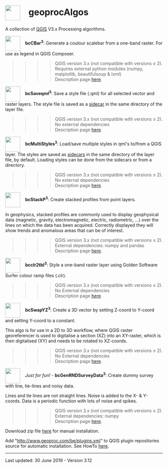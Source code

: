 <h1><img src="http://www.geoproc.com/be/img/geoproc.png" width="48" height="48" align="absmiddle" />&nbsp;&nbsp;&nbsp;&nbsp;geoprocAlgos</h1>
<p>A collection of <a href="https://qgis.org/en/site/" target="_blank">QGIS</a> V3.x Processing algorithms.</p>

<p><img src="http://www.geoproc.com/be/img/bcCbar.png" width="48" height="48" align="absmiddle" />&nbsp;&nbsp;&nbsp;&nbsp;<strong>bcCBar<sup>3</sup></strong>: Generate a coulour scalebar from a one-band raster. For use as legend in QGIS Composer.</p>
<blockquote>
  <blockquote>
    <blockquote>
      <blockquote>
         <p>QGIS version 3.x (not compatible with versions &le; 2).<br />
         Requires external python modules (numpy, matplotlib, beautifulsoup &amp; lxml)<br />
         Description page <a href="http://www.geoproc.com/be/bccbar3.htm">here</a>.</p>
      </blockquote>
    </blockquote>
  </blockquote>
</blockquote>

<p><img src="http://www.geoproc.com/be/img/bcSaveqml.png" width="48" height="48" align="absmiddle" />&nbsp;&nbsp;&nbsp;&nbsp;<strong>bcSaveqml<sup>3</sup></strong>: Save a style file (.qml) for all selected vector and raster layers. The style file is saved as a <a href="https://en.wikipedia.org/wiki/Sidecar_file" target="_blank">sidecar</a> in the same directory of the layer file.</p>
<blockquote>
  <blockquote>
    <blockquote>
      <blockquote>
        <p>QGIS version 3.x (not compatible with versions &le; 2).<br />
        No external dependencies<br />
        Description page <a href="http://www.geoproc.com/be/bcSaveqml3.htm">here</a>.</p>
      </blockquote>
    </blockquote>
  </blockquote>
</blockquote>

<p><img src="http://www.geoproc.com/be/img/bcMultiStyles.png" width="48" height="48" align="absmiddle" />&nbsp;&nbsp;&nbsp;&nbsp;<strong>bcMultiStyles<sup>3</sup></strong>: Load/save multiple styles in qml's to/from a QGIS layer. The styles are saved as <a href="https://en.wikipedia.org/wiki/Sidecar_file" target="_blank">sidecars</a> in the same directory of the layer file, by default. Loading styles can be done from the sidecars or from a directory.</p>
<blockquote>
  <blockquote>
    <blockquote>
      <blockquote>
        <p>QGIS version 3.x (not compatible with versions &le; 2).<br />
        No external dependencies<br />
        Description page <a href="http://www.geoproc.com/be/bcMultiStyles3.htm">here</a>.</p>
      </blockquote>
    </blockquote>
  </blockquote>
</blockquote>

<p><img src="http://www.geoproc.com/be/img/bcStackP.png" width="48" height="48" align="absmiddle" />&nbsp;&nbsp;&nbsp;&nbsp;<strong>bcStackP<sup>3</sup></strong>: Create stacked profiles from point layers.</p>
<p>In geophysics, stacked profiles are commonly used to display geophysical data (magnetic, gravity, electromagnetic, electric, radiometric, ...) over the lines on which the data has been acquired. Correctly displayed they will show trends and anomalous areas that can be of interest.</p>
<blockquote>
  <blockquote>
    <blockquote>
      <blockquote>
        <p>QGIS version 3.x (not compatible with versions &le; 2).<br />
        External dependencies: numpy and pandas<br />
        Description page <a href="http://www.geoproc.com/be/bcStackP3.htm">here</a>.</p>
      </blockquote>
    </blockquote>
  </blockquote>
</blockquote>

<p><img src="http://www.geoproc.com/be/img/bcclr2tbl.png" width="48" height="48" align="absmiddle" />&nbsp;&nbsp;&nbsp;&nbsp;<strong>bcclr2tbl<sup>3</sup></strong>: Style a one-band raster layer using Golden Software Surfer colour ramp files (.clr).</p>
<blockquote>
  <blockquote>
    <blockquote>
      <blockquote>
        <p>QGIS version 3.x (not compatible with versions &le; 2).<br />
        No External dependencies<br />
        Description page <a href="http://www.geoproc.com/be/bcclr2tbl3.htm">here</a>.</p>
      </blockquote>
    </blockquote>
  </blockquote>
</blockquote>

<p><img src="http://www.geoproc.com/be/img/bcSwapYZ.png" width="48" height="48" align="absmiddle" />&nbsp;&nbsp;&nbsp;&nbsp;<strong>bcSwapYZ<sup>3</sup></strong>: Create a 3D vector by setting Z-coord to Y-coord and setting Y-coord to a constant.</p>
<p>This algo is for use in a 2D to 3D workflow, where QGIS raster georeferencer is used to digitalise a section (XZ) into an XY-raster, which is then digitalised (XY) and needs to be rotated to XZ-coords.</p>
<blockquote>
  <blockquote>
    <blockquote>
      <blockquote>
        <p>QGIS version 3.x (not compatible with versions &le; 2).<br />
        No External dependencies<br />
        Description page <a href="http://www.geoproc.com/be/bcSwapYZ3.htm">here</a>.</p>
      </blockquote>
    </blockquote>
  </blockquote>
</blockquote>

<p><img src="http://www.geoproc.com/be/img/bcGenRNDSurveyData.png" width="48" height="48" align="absmiddle" />&nbsp;&nbsp;&nbsp;&nbsp;<em>Just for fun!</em> - <strong>bcGenRNDSurveyData<sup>3</sup></strong>: Create dummy survey with line, tie-lines and noisy data.</p>
<p>Lines and tie lines are not straight lines. Noise is added to the X- &amp; Y-coords. Data is a periodic function with lots of noise and spikes.</p>
<blockquote>
  <blockquote>
    <blockquote>
      <blockquote>
        <p>QGIS version 3.x (not compatible with versions &le; 2).<br />
        External dependencies: numpy<br />
        Description page <a href="http://www.geoproc.com/be/bcGenRNDSurveyData3.htm">here</a>.</p>
      </blockquote>
    </blockquote>
  </blockquote>
</blockquote>

Download zip file [here](http://www.geoproc.com/be/support/geoprocAlgos.zip) for manual installation.

Add "http://www.geoproc.com/be/plugins.xml" to QGIS plugin repositories source for automatic installation. See HowTo [here](http://www.geoproc.com/be/repinst3.htm).

---

Last updated: 30 June 2019 - Version 3.12
